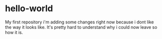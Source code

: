 # hello-world
My first repository
i'm adding some changes right now because i dont like the way it looks like. It's pretty hard to understand why i could now leave so how it is.

